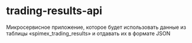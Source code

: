 # trading-results-api
Микросервисное приложение, которое будет использовать данные из таблицы «spimex_trading_results» и отдавать их в формате JSON
